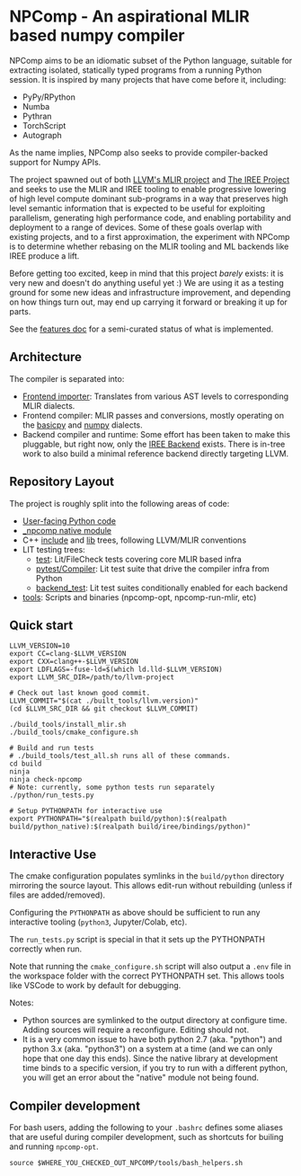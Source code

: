 # NPComp - An aspirational MLIR based numpy compiler

NPComp aims to be an idiomatic subset of the Python language, suitable for
extracting isolated, statically typed programs from a running Python session.
It is inspired by many projects that have come before it, including:

* PyPy/RPython
* Numba
* Pythran
* TorchScript
* Autograph

As the name implies, NPComp also seeks to provide compiler-backed support
for Numpy APIs.

The project spawned out of both [LLVM's MLIR project](https://mlir.llvm.org/)
and [The IREE Project](https://github.com/google/iree) and seeks to use the
MLIR and IREE tooling to enable progressive lowering of high level compute
dominant sub-programs in a way that preserves high level semantic information
that is expected to be useful for exploiting parallelism, generating high
performance code, and enabling portability and deployment to a range of
devices. Some of these goals overlap with existing projects, and to a first
approximation, the experiment with NPComp is to determine whether rebasing
on the MLIR tooling and ML backends like IREE produce a lift.

Before getting too excited, keep in mind that this project *barely* exists: it
is very new and doesn't do anything useful yet :) We are using it as a testing
ground for some new ideas and infrastructure improvement, and depending on
how things turn out, may end up carrying it forward or breaking it up for
parts.

See the [features doc](docs/features.md) for a semi-curated status of what is
implemented.

## Architecture

The compiler is separated into:

* [Frontend importer](python/npcomp/compiler/frontend.py): Translates from
  various AST levels to corresponding MLIR dialects.
* Frontend compiler: MLIR passes and conversions, mostly operating on the
  [basicpy](include/Dialect/Basicpy/IR/BasicpyOps.td) and
  [numpy](include/Dialect/Numpy/IR/NumpyOps.td) dialects.
* Backend compiler and runtime: Some effort has been taken to make this
  pluggable, but right now, only the [IREE Backend](python/npcomp/compiler/backend/iree.py)
  exists. There is in-tree work to also build a minimal reference backend
  directly targeting LLVM.

## Repository Layout

The project is roughly split into the following areas of code:

* [User-facing Python code](python/npcomp)
* [_npcomp native module](python_native)
* C++ [include](include) and [lib](lib) trees, following LLVM/MLIR conventions
* LIT testing trees:
  * [test](test): Lit/FileCheck tests covering core MLIR based infra
  * [pytest/Compiler](pytest/compiler): Lit test suite that drive the compiler 
    infra from Python
  * [backend_test](backend_test): Lit test suites conditionally enabled for
    each backend
* [tools](tools): Scripts and binaries (npcomp-opt, npcomp-run-mlir, etc)

## Quick start

```
LLVM_VERSION=10
export CC=clang-$LLVM_VERSION
export CXX=clang++-$LLVM_VERSION
export LDFLAGS=-fuse-ld=$(which ld.lld-$LLVM_VERSION)
export LLVM_SRC_DIR=/path/to/llvm-project

# Check out last known good commit.
LLVM_COMMIT="$(cat ./built_tools/llvm.version)"
(cd $LLVM_SRC_DIR && git checkout $LLVM_COMMIT)

./build_tools/install_mlir.sh
./build_tools/cmake_configure.sh

# Build and run tests
# ./build_tools/test_all.sh runs all of these commands.
cd build
ninja
ninja check-npcomp
# Note: currently, some python tests run separately
./python/run_tests.py

# Setup PYTHONPATH for interactive use
export PYTHONPATH="$(realpath build/python):$(realpath build/python_native):$(realpath build/iree/bindings/python)"
```

## Interactive Use

The cmake configuration populates symlinks in the `build/python` directory
mirroring the source layout. This allows edit-run without rebuilding (unless
if files are added/removed).

Configuring the `PYTHONPATH` as above should be sufficient to run any 
interactive tooling (`python3`, Jupyter/Colab, etc).

The `run_tests.py` script is special in that it sets up the PYTHONPATH
correctly when run.

Note that running the `cmake_configure.sh` script will also output a `.env`
file in the workspace folder with the correct PYTHONPATH set. This allows
tools like VSCode to work by default for debugging.

Notes:

* Python sources are symlinked to the output directory at configure time.
  Adding sources will require a reconfigure. Editing should not.
* It is a very common issue to have both python 2.7 (aka. "python") and python
  3.x (aka. "python3") on a system at a time (and we can only hope that one
  day this ends). Since the native library at development time binds to a
  specific version, if you try to run with a different python, you will get
  an error about the "native" module not being found.

## Compiler development

For bash users, adding the following to your `.bashrc` defines some aliases
that are useful during compiler development, such as shortcuts for builing
and running `npcomp-opt`.

```
source $WHERE_YOU_CHECKED_OUT_NPCOMP/tools/bash_helpers.sh
```
